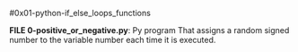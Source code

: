 #0x01-python-if_else_loops_functions

**FILE 0-positive_or_negative.py**: Py program That assigns a random signed number to the variable number each time it is executed.